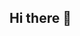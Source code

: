 ## Hi there 👋

<!--
**renatofarache/renatofarache** is a ✨ _special_ ✨ repository because its `README.md` (this file) appears on your GitHub profile.

🎓 Systems Analysis Student | 
💻 Passionate about technology, software development, and innovation.
📚 Exploring concepts of programming, system design, and development best practices.
🌱 Currently learning Object-Oriented Programming and Data Structures.
🔗 Always looking for new challenges and opportunities to grow in the tech world.
